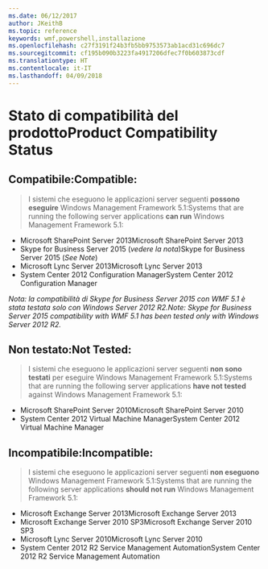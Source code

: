 ```yaml
---
ms.date: 06/12/2017
author: JKeithB
ms.topic: reference
keywords: wmf,powershell,installazione
ms.openlocfilehash: c27f3191f24b3fb5bb9753573ab1acd31c696dc7
ms.sourcegitcommit: cf195b090b3223fa4917206dfec7f0b603873cdf
ms.translationtype: HT
ms.contentlocale: it-IT
ms.lasthandoff: 04/09/2018
---
```

# <a name="product-compatibility-status"></a><span data-ttu-id="f327b-102">Stato di compatibilità del prodotto</span><span class="sxs-lookup"><span data-stu-id="f327b-102">Product Compatibility Status</span></span>

## <a name="compatible"></a><span data-ttu-id="f327b-103">Compatibile:</span><span class="sxs-lookup"><span data-stu-id="f327b-103">Compatible:</span></span>
> <span data-ttu-id="f327b-104">I sistemi che eseguono le applicazioni server seguenti **possono eseguire** Windows Management Framework 5.1:</span><span class="sxs-lookup"><span data-stu-id="f327b-104">Systems that are running the following server applications **can run** Windows Management Framework 5.1:</span></span>

- <span data-ttu-id="f327b-105">Microsoft SharePoint Server 2013</span><span class="sxs-lookup"><span data-stu-id="f327b-105">Microsoft SharePoint Server 2013</span></span>
- <span data-ttu-id="f327b-106">Skype for Business Server 2015 (_vedere la nota_)</span><span class="sxs-lookup"><span data-stu-id="f327b-106">Skype for Business Server 2015 (_See Note_)</span></span>
- <span data-ttu-id="f327b-107">Microsoft Lync Server 2013</span><span class="sxs-lookup"><span data-stu-id="f327b-107">Microsoft Lync Server 2013</span></span>
- <span data-ttu-id="f327b-108">System Center 2012 Configuration Manager</span><span class="sxs-lookup"><span data-stu-id="f327b-108">System Center 2012 Configuration Manager</span></span>

<span data-ttu-id="f327b-109">_Nota: la compatibilità di Skype for Business Server 2015 con WMF 5.1 è stata testata solo con Windows Server 2012 R2._</span><span class="sxs-lookup"><span data-stu-id="f327b-109">_Note: Skype for Business Server 2015 compatibility with WMF 5.1 has been tested only with Windows Server 2012 R2._</span></span>

## <a name="not-tested"></a><span data-ttu-id="f327b-110">Non testato:</span><span class="sxs-lookup"><span data-stu-id="f327b-110">Not Tested:</span></span>
> <span data-ttu-id="f327b-111">I sistemi che eseguono le applicazioni server seguenti **non sono testati**  per eseguire Windows Management Framework 5.1:</span><span class="sxs-lookup"><span data-stu-id="f327b-111">Systems that are running the following server applications **have not tested** against Windows Management Framework 5.1:</span></span>

- <span data-ttu-id="f327b-112">Microsoft SharePoint Server 2010</span><span class="sxs-lookup"><span data-stu-id="f327b-112">Microsoft SharePoint Server 2010</span></span>
- <span data-ttu-id="f327b-113">System Center 2012 Virtual Machine Manager</span><span class="sxs-lookup"><span data-stu-id="f327b-113">System Center 2012 Virtual Machine Manager</span></span>

## <a name="incompatible"></a><span data-ttu-id="f327b-114">Incompatibile:</span><span class="sxs-lookup"><span data-stu-id="f327b-114">Incompatible:</span></span>
> <span data-ttu-id="f327b-115">I sistemi che eseguono le applicazioni server seguenti **non eseguono** Windows Management Framework 5.1:</span><span class="sxs-lookup"><span data-stu-id="f327b-115">Systems that are running the following server applications **should not run** Windows Management Framework 5.1:</span></span>

- <span data-ttu-id="f327b-116">Microsoft Exchange Server 2013</span><span class="sxs-lookup"><span data-stu-id="f327b-116">Microsoft Exchange Server 2013</span></span>
- <span data-ttu-id="f327b-117">Microsoft Exchange Server 2010 SP3</span><span class="sxs-lookup"><span data-stu-id="f327b-117">Microsoft Exchange Server 2010 SP3</span></span>
- <span data-ttu-id="f327b-118">Microsoft Lync Server 2010</span><span class="sxs-lookup"><span data-stu-id="f327b-118">Microsoft Lync Server 2010</span></span>
- <span data-ttu-id="f327b-119">System Center 2012 R2 Service Management Automation</span><span class="sxs-lookup"><span data-stu-id="f327b-119">System Center 2012 R2 Service Management Automation</span></span>